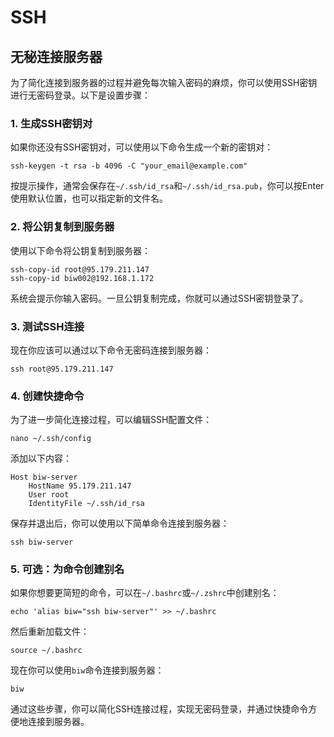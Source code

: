 

# SSH

## 无秘连接服务器



为了简化连接到服务器的过程并避免每次输入密码的麻烦，你可以使用SSH密钥进行无密码登录。以下是设置步骤：

### 1. 生成SSH密钥对

如果你还没有SSH密钥对，可以使用以下命令生成一个新的密钥对：

```
ssh-keygen -t rsa -b 4096 -C "your_email@example.com"
```

按提示操作，通常会保存在`~/.ssh/id_rsa`和`~/.ssh/id_rsa.pub`，你可以按Enter使用默认位置，也可以指定新的文件名。

### 2. 将公钥复制到服务器

使用以下命令将公钥复制到服务器：

```
ssh-copy-id root@95.179.211.147
ssh-copy-id biw002@192.168.1.172
```

系统会提示你输入密码。一旦公钥复制完成，你就可以通过SSH密钥登录了。

### 3. 测试SSH连接

现在你应该可以通过以下命令无密码连接到服务器：

```
ssh root@95.179.211.147
```

### 4. 创建快捷命令

为了进一步简化连接过程，可以编辑SSH配置文件：

```
nano ~/.ssh/config
```

添加以下内容：

```
Host biw-server
    HostName 95.179.211.147
    User root
    IdentityFile ~/.ssh/id_rsa
```

保存并退出后，你可以使用以下简单命令连接到服务器：

```
ssh biw-server
```

### 5. 可选：为命令创建别名

如果你想要更简短的命令，可以在`~/.bashrc`或`~/.zshrc`中创建别名：

```
echo 'alias biw="ssh biw-server"' >> ~/.bashrc
```

然后重新加载文件：

```
source ~/.bashrc
```

现在你可以使用`biw`命令连接到服务器：

```
biw
```

通过这些步骤，你可以简化SSH连接过程，实现无密码登录，并通过快捷命令方便地连接到服务器。